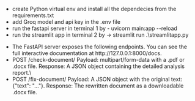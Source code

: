 <ul>
  <li>create Python virtual env and install all the dependecies from the requirements.txt</li>
  <li>add Groq model and api key in the .env file</li>
  <li>run the fastapi server in terminal 1 by - uvicorn main:app --reload</li>
  <li>run the streamlit app in terminal 2 by -> streamlit run .\streamlitapp.py</li>
</ul>
<ul>
  <li>The FastAPI server exposes the following endpoints. You can see the full interactive documentation at http://127.0.0.1:8000/docs.</li>
  <li>POST /check-document/
      Payload: multipart/form-data with a .pdf or .docx file.
      Response: A JSON object containing the detailed analysis report.\
  </li>
  <li>POST /fix-document/
      Payload: A JSON object with the original text: {"text": "..."}.
      Response: The rewritten document as a downloadable .docx file.
  </li>
</ul>
